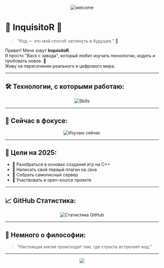 <p align="center">
  <img src="https://capsule-render.vercel.app/api?type=waving&color=0e99b3&height=200&section=header&text=Добро%20пожаловать!&fontSize=40&fontAlignY=35&animation=fadeIn" alt="welcome" />
</p>

# 👾 InquisitoR 👾

> "Код — это мой способ заглянуть в будущее." 🌌

Привет! Меня зовут **InquisitoR**.  
Я просто "Вася с завода", который любит изучать технологии, кодить и пробовать новое. 🚀  
Живу на пересечении реального и цифрового мира.

---

## 🛠️ Технологии, с которыми работаю:

<p align="center">
  <img src="https://skillicons.dev/icons?i=php,sql,qt,cpp,python,html,js,yaml,json" alt="Skills" />
</p>

---

## 🎯 Сейчас в фокусе:

<p align="center">
  <img src="https://readme-typing-svg.demolab.com?font=Fira+Code&pause=1000&center=true&vCenter=true&multiline=true&width=600&height=100&lines=🎮+Изучаю+C%2B%2B+для+геймдева;📦+Осваиваю+Java+для+плагинов+и+ПО;🛠️+Мечтаю+собирать+самописные+сервера" alt="Изучаю сейчас" />
</p>

---

## 🚀 Цели на 2025:

- 🔹 Разобраться в основах создания игр на C++
- 🔹 Написать свой первый плагин на Java
- 🔹 Собрать самописный сервер
- 🔹 Участвовать в open-source проекте

---

## 📈 GitHub Статистика:

<p align="center">
  <img src="https://github-readme-stats.vercel.app/api?username=iinquisitor&show_icons=true&theme=tokyonight" alt="Статистика GitHub" />
</p>

---

## 🌟 Немного о философии:

> "Настоящая магия происходит там, где страсть встречает код."

---

<p align="center">
  <img src="https://capsule-render.vercel.app/api?type=waving&color=0e99b3&height=120&section=footer" />
</p>
